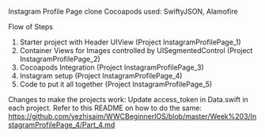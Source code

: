 

Instagram Profile Page clone
Cocoapods used: SwiftyJSON, Alamofire

Flow of Steps
  1. Starter project with Header UIView (Project InstagramProfilePage_1)
  2. Container Views for Images controlled by UISegmentedControl (Project InstagramProfilePage_2)
  3. Cocoapods Integration (Project InstagramProfilePage_3)
  4. Instagram setup (Project InstagramProfilePage_4)
  5. Code to put it all together (Project InstagramProfilePage_5)


Changes to make the projects work: Update access_token in Data.swift in each project. Refer to this README on how to do the same: https://github.com/yezhisaim/WWCBeginnerIOS/blob/master/Week%203/InstagramProfilePage_4/Part_4.md

